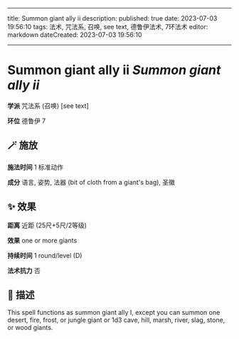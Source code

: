 
---
title: Summon giant ally ii
description: 
published: true
date: 2023-07-03 19:56:10
tags: 法术, 咒法系, 召唤, see text, 德鲁伊法术, 7环法术
editor: markdown
dateCreated: 2023-07-03 19:56:10

---

# **Summon giant ally ii** *Summon giant ally ii*

**学派** 咒法系 (召唤) \[see text\] 

**环位** 德鲁伊 7

## 🪄 施放

**施法时间** 1 标准动作

**成分** 语言, 姿势, 法器 (bit of cloth from a giant's bag), 圣徽

## ✨ 效果  

**距离** 近距 (25尺+5尺/2等级) 

**效果** one or more giants 

**持续时间** 1 round/level (D) 

**法术抗力** 否

## 📖 描述

This spell functions as summon giant ally I, except you can summon one desert, fire, frost, or jungle giant or 1d3 cave, hill, marsh, river, slag, stone, or wood giants.
    